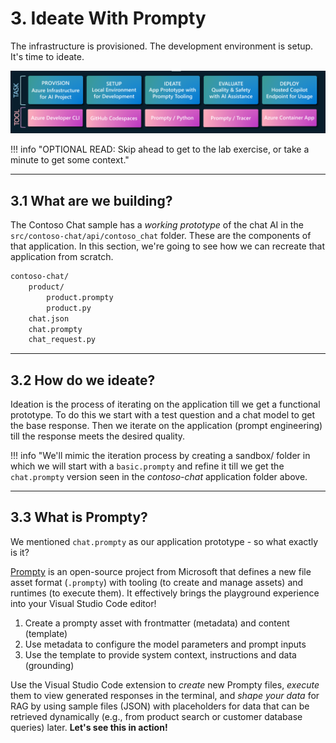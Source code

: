 # 3. Ideate With Prompty

The infrastructure is provisioned. The development environment is setup. It's time to ideate.

![Dev Workflow](./../../img/workshop-developer-flow.png)

!!! info "OPTIONAL READ: Skip ahead to get to the lab exercise, or take a minute to get some context."

---

## 3.1 What are we building?

The Contoso Chat sample has a _working prototype_ of the chat AI in the `src/contoso-chat/api/contoso_chat` folder. These are the components of that application. In this section, we're going to see how we can recreate that application from scratch.

```bash title="" linenums="0"
contoso-chat/
    product/
        product.prompty
        product.py
    chat.json
    chat.prompty
    chat_request.py    
```

---

## 3.2 How do we ideate?

Ideation is the process of iterating on the application till we get a functional prototype. To do this we start with a test question and a chat model to get the base response. Then we iterate on the application (prompt engineering) till the response meets the desired quality.

!!! info "We'll mimic the iteration process by creating a sandbox/ folder in which we will start with a `basic.prompty` and refine it till we get the `chat.prompty` version seen in the _contoso-chat_ application folder above.

---

## 3.3 What is Prompty?

We mentioned `chat.prompty` as our application prototype - so what exactly is it? 
    
[Prompty](https://prompty.ai) is an open-source project from Microsoft that defines a new file asset format (`.prompty`) with tooling (to create and manage assets) and runtimes (to execute them). It effectively brings the playground experience into your Visual Studio Code editor!

1. Create a prompty asset with frontmatter (metadata) and content (template)
2. Use metadata to configure the model parameters and prompt inputs
3. Use the template to provide system context, instructions and data (grounding)

Use the Visual Studio Code extension to _create_ new Prompty files, _execute_ them to view generated responses in the terminal, and _shape your data_ for RAG by using sample files (JSON) with placeholders for data that can be retrieved dynamically (e.g., from product search or customer database queries) later. **Let's see this in action!**
